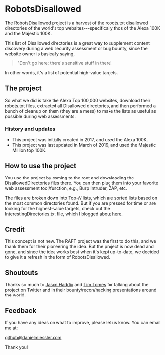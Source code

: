 # RobotsDisallowed

The RobotsDisallowed project is a harvest of the robots.txt disallowed directories of the world's top websites---specifically thos of the Alexa 100K and the Majestic 100K.

This list of Disallowed directories is a great way to supplement content discovery during a web security assessment or bug bounty, since the website owner is basically saying, 

> "Don't go here; there's sensitive stuff in there!

In other words, it's a list of potential high-value targets.

## The project

So what we did is take the Alexa Top 100,000 websites, download their robots.txt files, extracted all Disallowed directories, and then performed a bunch of cleanup on them (they are a mess) to make the lists as useful as possible during web assessments.

### History and updates

- This project was initially created in 2017, and used the Alexa 100K.
- This project was last updated in March of 2019, and used the Majestic Million top 100K.

## How to use the project

You use the project by coming to the root and downloading the DisallowedDirectories files there. You can then plug them into your favorite web assessment tool/function, e.g., Burp Intruder, ZAP, etc.

The files are broken down into Top-*N* lists, which are sorted lists based on the most common directories found. But if you are pressed for time or are looking for the highest-value targets, check out the InterestingDirectories.txt file, which I blogged about [here](https://danielmiessler.com/blog/the-most-interesting-disallowed-directories/).

## Credit

This concept is not new. The RAFT project was the first to do this, and we thank them for their pioneering the idea. But the project is now dead and gone, and since the idea works best when it's kept up-to-date, we decided to give it a refresh in the form of RobotsDisallowed.

## Shoutouts

Thanks so much to [Jason Haddix](https://twitter.com/jhaddix)  and [Tim Tomes](https://twitter.com/lanmaster53) for talking about the project on Twitter and in their bounty/recon/hacking presentations around the world.

## Feedback

If you have any ideas on what to improve, please let us know. You can email me at:

github@danielmiessler.com

Thank you!
